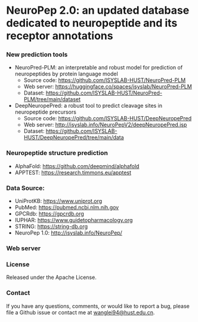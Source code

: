 # NeuroPep 2.0: an updated database dedicated to neuropeptide and its receptor annotations

### New prediction tools

- NeuroPred-PLM: an interpretable and robust model for prediction of neuropeptides by protein language model
    - Source code: https://github.com/ISYSLAB-HUST/NeuroPred-PLM
    - Web server: https://huggingface.co/spaces/isyslab/NeuroPred-PLM
    - Dataset: https://github.com/ISYSLAB-HUST/NeuroPred-PLM/tree/main/dataset
- DeepNeuropePred: a robust tool to predict cleavage sites in neuropeptide precursors
    - Source code: https://github.com/ISYSLAB-HUST/DeepNeuropePred
    - Web server: http://isyslab.info/NeuroPepV2/deepNeuropePred.jsp
    - Dataset: https://github.com/ISYSLAB-HUST/DeepNeuropePred/tree/main/data


### Neuropeptide structure prediction

- AlphaFold: https://github.com/deepmind/alphafold
- APPTEST: https://research.timmons.eu/apptest

### Data Source:
- UniProtKB: https://www.uniprot.org
- PubMed: https://pubmed.ncbi.nlm.nih.gov
- GPCRdb: https://gpcrdb.org
- IUPHAR: https://www.guidetopharmacology.org
- STRING: https://string-db.org
- NeuroPep 1.0: http://isyslab.info/NeuroPep/

### Web server


### License
Released under the Apache License.

### Contact
If you have any questions, comments, or would like to report a bug, please file a Github issue or contact me at wanglei94@hust.edu.cn.